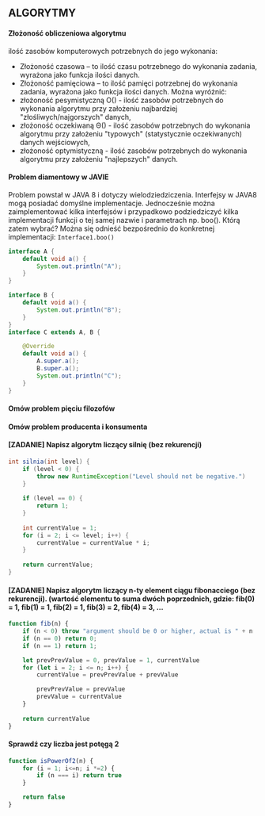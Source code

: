## ALGORYTMY
#### Złożoność obliczeniowa algorytmu
ilość zasobów komputerowych potrzebnych do jego wykonania:
- Złożoność czasowa – to ilość czasu potrzebnego do wykonania zadania, wyrażona jako funkcja ilości danych.
- Złożoność pamięciowa – to ilość pamięci potrzebnej do wykonania zadania, wyrażona jako funkcja ilości danych.
Można wyróżnić:
- złożoność pesymistyczną O() - ilość zasobów potrzebnych do wykonania algorytmu przy założeniu najbardziej "złośliwych/najgorszych" danych,
- złożoność oczekiwaną Θ() - ilość zasobów potrzebnych do wykonania algorytmu przy założeniu "typowych" (statystycznie oczekiwanych) danych wejściowych,
- złożoność optymistyczną - ilość zasobów potrzebnych do wykonania algorytmu przy założeniu "najlepszych" danych. 


#### Problem diamentowy w JAVIE
Problem powstał w JAVA 8 i dotyczy wielodziedziczenia. Interfejsy w JAVA8 mogą posiadać domyślne implementacje. Jednocześnie można zaimplementować kilka interfejsów i przypadkowo podziedziczyć kilka implementacji funkcji o tej samej nazwie i parametrach np. boo(). Którą zatem wybrać? Można się odnieść bezpośrednio do konkretnej implementacji: ```Interface1.boo()```
```java
interface A {
    default void a() {
        System.out.println("A");
    }
}

interface B {
    default void a() {
        System.out.println("B");
    }
}
interface C extends A, B {

    @Override
    default void a() {
        A.super.a();
        B.super.a();
        System.out.println("C");
    }
}
```
#### Omów problem pięciu filozofów
#### Omów problem producenta i konsumenta
#### [ZADANIE] Napisz algorytm liczący silnię (bez rekurencji)
```java
int silnia(int level) {
    if (level < 0) {
        throw new RuntimeException("Level should not be negative.")
    }
    
    if (level == 0) {
        return 1;
    }
    
    int currentValue = 1;
    for (i = 2; i <= level; i++) {
        currentValue = currentValue * i;
    }
    
    return currentValue;
}
```

#### [ZADANIE] Napisz algorytm liczący n-ty element ciągu fibonacciego (bez rekurencji). (wartość elementu to suma dwóch poprzednich, gdzie: fib(0) = 1, fib(1) = 1, fib(2) = 1, fib(3) = 2, fib(4) = 3, ...
```javaScript
function fib(n) {
    if (n < 0) throw "argument should be 0 or higher, actual is " + n
    if (n == 0) return 0;
    if (n == 1) return 1;

    let prevPrevValue = 0, prevValue = 1, currentValue
    for (let i = 2; i <= n; i++) {
        currentValue = prevPrevValue + prevValue

        prevPrevValue = prevValue
        prevValue = currentValue
    }
    
    return currentValue
}
```

#### Sprawdź czy liczba jest potęgą 2
```javascript
function isPowerOf2(n) {
    for (i = 1; i<=n; i *=2) {
        if (n === i) return true
    }

	return false
}
```